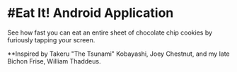 #Eat It! Android Application
==========

See how fast you can eat an entire sheet of chocolate chip cookies by furiously tapping your screen.

**Inspired by Takeru "The Tsunami" Kobayashi, Joey Chestnut, and my late Bichon Frise, William Thaddeus.
